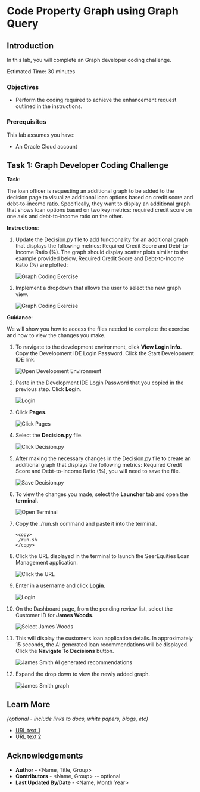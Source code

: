 # Code Property Graph using Graph Query

## Introduction

In this lab, you will complete an Graph developer coding challenge.

Estimated Time: 30 minutes

### Objectives
* Perform the coding required to achieve the enhancement request outlined in the instructions.


### Prerequisites

This lab assumes you have:
* An Oracle Cloud account
   

## Task 1: Graph Developer Coding Challenge

**Task**:

The loan officer is requesting an additional graph to be added to the decision page to visualize additional loan options based on credit score and debt-to-income ratio. Specifically, they want to display an additional graph that shows loan options based on two key metrics: required credit score on one axis and debt-to-income ratio on the other.

**Instructions**:

1. Update the Decision.py file to add functionality for an additional graph that displays the following metrics: Required Credit Score and Debt-to-Income Ratio (%). The graph should display scatter plots similar to the example provided below, Required Credit Score and Debt-to-Income Ratio (%) are plotted:

    ![Graph Coding Exercise](./images/graph-exercise.png " ")

2. Implement a dropdown that allows the user to select the new graph view.

    ![Graph Coding Exercise](./images/graph-dropdown.png " ")

**Guidance**:

We will show you how to access the files needed to complete the exercise and how to view the changes you make.

1. To navigate to the development environment, click **View Login Info**. Copy the Development IDE Login Password. Click the Start Development IDE link.

    ![Open Development Environment](./images/dev-env.png " ")

2. Paste in the Development IDE Login Password that you copied in the previous step. Click **Login**.

    ![Login](./images/jupyter-login.png " ")

3. Click **Pages**.

    ![Click Pages](./images/click-pages.png " ")


4. Select the **Decision.py** file.

    ![Click Decision.py](./images/decision-py.png " ")

5. After making the necessary changes in the Decision.py file to create an additional graph that displays the following metrics: Required Credit Score and Debt-to-Income Ratio (%), you will need to save the file.

    ![Save Decision.py](./images/save-decision-py.png " ")

6. To view the changes you made, select the **Launcher** tab and open the **terminal**. 

    ![Open Terminal](./images/open-terminal.png " ")

7. Copy the ./run.sh command and paste it into the terminal.

    ````
    <copy>
    ./run.sh
    </copy>
    ````

8. Click the URL displayed in the terminal to launch the SeerEquities Loan Management application.

    ![Click the URL](./images/click-url.png " ")

9. Enter in a username and click **Login**.

    ![Login](./images/login.png " ")

10. On the Dashboard page, from the pending review list, select the Customer ID for **James Woods**.

    ![Select James Woods](./images/james-woods.png " ")

11. This will display the customers loan application details. In approximately 15 seconds, the AI generated loan recommendations will be displayed. Click the **Navigate To Decisions** button.

    ![James Smith AI generated recommendations](./images/james-woods-ai.png " ")

12. Expand the drop down to view the newly added graph.

    ![James Smith graph](./images/james-woods-graph.png " ")

## Learn More

*(optional - include links to docs, white papers, blogs, etc)*

* [URL text 1](http://docs.oracle.com)
* [URL text 2](http://docs.oracle.com)

## Acknowledgements
* **Author** - <Name, Title, Group>
* **Contributors** -  <Name, Group> -- optional
* **Last Updated By/Date** - <Name, Month Year>
